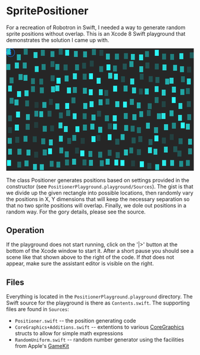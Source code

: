 # SpritePositioner

For a recreation of Robotron in Swift, I needed a way to generate random sprite positions without overlap. This is an Xcode 8 Swift playground that demonstrates the solution I came up with.

![](Scene.png)

The class Positioner generates positions based on settings provided in the constructor (see
`PositionerPlayground.playground/Sources`). The gist is that we divide up the given rectangle into possible
locations, then randomly vary the positions in X, Y dimensions that will keep the necessary separation so that
no two sprite positions will overlap. Finally, we dole out positions in a random way. For the gory details,
please see the source.

## Operation

If the playground does not start running, click on the '|>' button at the bottom of the Xcode window to start
it. After a short pause you should see a scene like that shown above to the right of the code. If *that* does
not appear, make sure the assistant editor is visible on the right.

## Files

Everything is located in the `PositionerPlayground.playground` directory. The Swift source for the playground is
there as `Contents.swift`. The supporting files are found in `Sources`:

* `Positioner.swift` -- the position generating code
* `CoreGraphics+Additions.swift` -- extentions to various
[CoreGraphics](https://developer.apple.com/reference/coregraphics) structs to allow for simple math expressions
* `RandomUniform.swift` -- random number generator using the facilities from Apple's
[GameKit](https://developer.apple.com/reference/gamekit)
